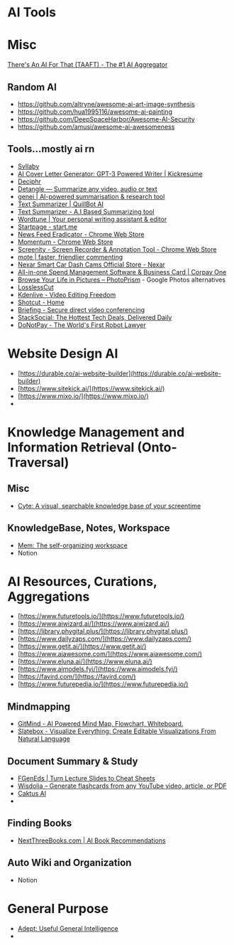 # AI Tools

# Misc

[There's An AI For That (TAAFT) - The #1 AI Aggregator](https://theresanaiforthat.com/) 

## Random AI

- https://github.com/altryne/awesome-ai-art-image-synthesis
- https://github.com/hua1995116/awesome-ai-painting
- https://github.com/DeepSpaceHarbor/Awesome-AI-Security
- https://github.com/amusi/awesome-ai-awesomeness

## Tools…mostly ai rn

- [Syllaby](https://www.syllaby.io/)
- [AI Cover Letter Generator: GPT-3 Powered Writer | Kickresume](https://www.kickresume.com/en/ai-cover-letter-writer/)
- [Deciphr](https://app.deciphr.ai/auth/signup)
- [Detangle — Summarize any video, audio or text](https://detangle.ai/)
- [genei | AI-powered summarisation & research tool](https://www.genei.io/)
- [Text Summarizer | QuillBot AI](https://quillbot.com/summarize)
- [Text Summarizer - A.I Based Summarizing tool](https://www.paraphraser.io/text-summarizer)
- [Wordtune | Your personal writing assistant & editor](https://www.wordtune.com/)
- [Startpage - start.me](https://start.me/start/us/startpage)
- [News Feed Eradicator - Chrome Web Store](https://chrome.google.com/webstore/detail/news-feed-eradicator/fjcldmjmjhkklehbacihaiopjklihlgg?hl=en)
- [Momentum - Chrome Web Store](https://chrome.google.com/webstore/detail/momentum/laookkfknpbbblfpciffpaejjkokdgca)
- [Screenity - Screen Recorder & Annotation Tool - Chrome Web Store](https://chrome.google.com/webstore/detail/screenity-screen-recorder/kbbdabhdfibnancpjfhlkhafgdilcnji?hl=en)
- [mote | faster, friendlier commenting](https://www.mote.com/)
- [Nexar Smart Car Dash Cams Official Store - Nexar](https://www.getnexar.com/)
- [All-in-one Spend Management Software & Business Card | Corpay One](https://cp.corpayone.com/)
- [Browse Your Life in Pictures – PhotoPrism](https://photoprism.app/) - Google Photos alternatives
- [LosslessCut](https://mifi.no/losslesscut/)
- [Kdenlive - Video Editing Freedom](https://kdenlive.org/en/)
- [Shotcut - Home](https://www.shotcut.org/)
- [Briefing - Secure direct video conferencing](https://brie.fi/ng)
- [StackSocial: The Hottest Tech Deals, Delivered Daily](https://stacksocial.com/)
- [DoNotPay - The World's First Robot Lawyer](https://donotpay.com/)

# Website Design AI

- [https://durable.co/ai-website-builder](https://durable.co/ai-website-builder)
- [https://www.sitekick.ai/](https://www.sitekick.ai/)
- [https://www.mixo.io/](https://www.mixo.io/)
- 

# Knowledge Management and Information Retrieval (Onto-Traversal)

## Misc

- [Cyte: A visual, searchable knowledge base of your screentime](https://cyte.io/)

## KnowledgeBase, Notes, Workspace

- [Mem: The self-organizing workspace](https://get.mem.ai/)
- Notion

# AI Resources, Curations, Aggregations

- [https://www.futuretools.io/](https://www.futuretools.io/)
- [https://www.aiwizard.ai/](https://www.aiwizard.ai/)
- [https://library.phygital.plus/](https://library.phygital.plus/)
- [https://www.dailyzaps.com/](https://www.dailyzaps.com/)
- [https://www.getit.ai/](https://www.getit.ai/)
- [https://www.aiawesome.com/](https://www.aiawesome.com/)
- [https://www.eluna.ai/](https://www.eluna.ai/)
- [https://www.aimodels.fyi/](https://www.aimodels.fyi/)
- [https://favird.com/](https://favird.com/)
- [https://www.futurepedia.io/](https://www.futurepedia.io/)

## Mindmapping

- [GitMind - AI Powered Mind Map, Flowchart, Whiteboard.](https://gitmind.com/)
- [Slatebox - Visualize Everything: Create Editable Visualizations From Natural Language](https://slatebox.com/)

## Document Summary & Study

- [FGenEds | Turn Lecture Slides to Cheat Sheets](https://fgeneds.com/)
- [Wisdolia – Generate flashcards from any YouTube video, article, or PDF](https://www.wisdolia.com/)
- [Caktus AI](https://www.caktus.ai/)
- 

## Finding Books

- [NextThreeBooks.com | AI Book Recommendations](https://www.nextthreebooks.com/)

## Auto Wiki and Organization

- Notion

# General Purpose

- [Adept: Useful General Intelligence](https://www.adept.ai/)
-